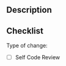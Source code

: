 ## Description
<!-- Briefly describe the changes in this pull request. -->

## Checklist
Type of change:
- [ ] Self Code Review
